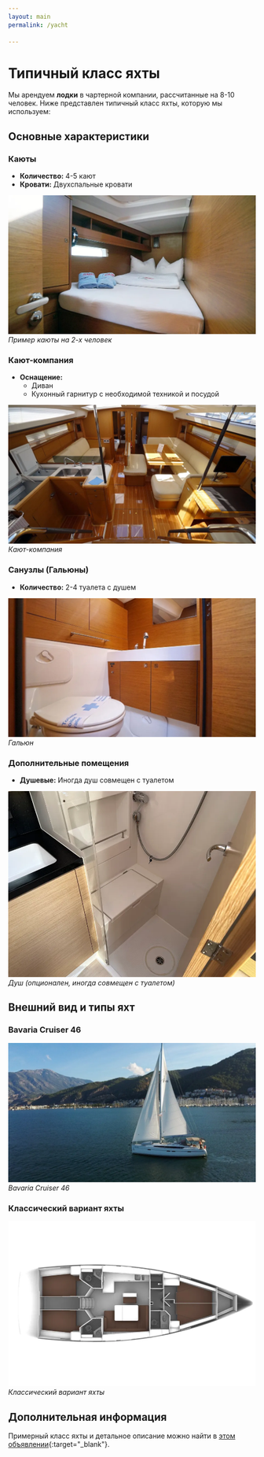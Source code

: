 ```yaml
---
layout: main
permalink: /yacht

---
```


# Типичный класс яхты

Мы арендуем **лодки** в чартерной компании, рассчитанные на 8-10 человек. Ниже представлен типичный класс яхты, которую мы используем:

## Основные характеристики

### Каюты
- **Количество:** 4-5 кают
- **Кровати:** Двухспальные кровати

![Пример каюты на 2х человек](./attachments/5df7669647b0b542743989ce.jpeg)  
*Пример каюты на 2-х человек*

### Кают-компания
- **Оснащение:**
  - Диван
  - Кухонный гарнитур с необходимой техникой и посудой

![Кают-компания](./attachments/5e6a0b4eda9c03650c08953e.jpeg)  
*Кают-компания*

### Санузлы (Гальюны)
- **Количество:** 2-4 туалета с душем

![Гальюн](./attachments/5df7669647b0b542743989d1.jpeg)  
*Гальюн*

### Дополнительные помещения
- **Душевые:** Иногда душ совмещен с туалетом

![Душ](./attachments/66f121ee96a67504c20b9b6a.jpg)  
*Душ (опционален, иногда совмещен с туалетом)*

## Внешний вид и типы яхт

### Bavaria Cruiser 46
![Bavaria Cruiser 46](./attachments/63d248d0d7c82dc7ac02df6a.jpg)  
*Bavaria Cruiser 46*

### Классический вариант яхты
![Классический вариант яхты](./attachments/5dcd67e917f24d509603e5c5.jpeg)
*Классический вариант яхты*

## Дополнительная информация

Примерный класс яхты и детальное описание можно найти в [этом объявлении](https://www.boataround.com/ru/yachta/jeanneau-sun-odyssey-490-senorita?checkIn=2024-09-07&checkOut=2024-09-14){:target="_blank"}.

